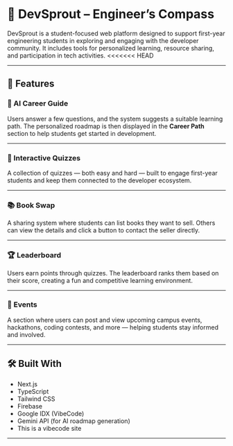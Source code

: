 # 🚀 DevSprout – Engineer’s Compass

DevSprout is a student-focused web platform designed to support first-year engineering students in exploring and engaging with the developer community. It includes tools for personalized learning, resource sharing, and participation in tech activities.
<<<<<<< HEAD

---

## 🔧 Features

### 🧠 AI Career Guide
Users answer a few questions, and the system suggests a suitable learning path. The personalized roadmap is then displayed in the **Career Path** section to help students get started in development.

---

### 📝 Interactive Quizzes
A collection of quizzes — both easy and hard — built to engage first-year students and keep them connected to the developer ecosystem.

---

### 📚 Book Swap
A sharing system where students can list books they want to sell. Others can view the details and click a button to contact the seller directly.

---

### 🏆 Leaderboard
Users earn points through quizzes. The leaderboard ranks them based on their score, creating a fun and competitive learning environment.

---

### 📅 Events
A section where users can post and view upcoming campus events, hackathons, coding contests, and more — helping students stay informed and involved.

---

## 🛠 Built With

- Next.js
- TypeScript
- Tailwind CSS
- Firebase
- Google IDX (VibeCode)
- Gemini API (for AI roadmap generation)
- This is a vibecode site

---

